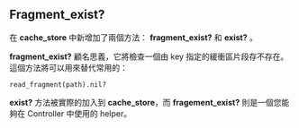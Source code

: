 ## Fragment\_exist?

在 **cache\_store** 中新增加了兩個方法： **fragment\_exist?** 和 **exist?** 。

**fragment\_exist?** 顧名思義，它將檢查一個由 key 指定的緩衝區片段存不存在。這個方法將可以用來替代常用的：
  
    read_fragment(path).nil?

**exist?** 方法被實際的加入到 **cache\_store**，而 **fragement\_exist?** 則是一個您能夠在 Controller 中使用的 helper。

